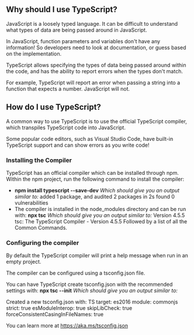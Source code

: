 ##	Why should I use TypeScript?
JavaScript is a loosely typed language. It can be difficult to understand what types of data are being passed around in JavaScript.

In JavaScript, function parameters and variables don't have any information! So developers need to look at documentation, or guess based on the implementation.

TypeScript allows specifying the types of data being passed around within the code, and has the ability to report errors when the types don't match.

For example, TypeScript will report an error when passing a string into a function that expects a number. JavaScript will not.

##	How do I use TypeScript?
A common way to use TypeScript is to use the official TypeScript compiler, which transpiles TypeScript code into JavaScript.

Some popular code editors, such as Visual Studio Code, have built-in TypeScript support and can show errors as you write code!

###	Installing the Compiler
TypeScript has an official compiler which can be installed through npm. 
Within the npm project, run the following command to install the compiler:
-	**npm install typescript --save-dev**
	*Which should give you an output similar to:*
	added 1 package, and audited 2 packages in 2s
	found 0 vulnerabilities
-	The compiler is installed in the node_modules directory and can be run with: **npx tsc**
	*Which should give you an output similar to:*
	Version 4.5.5
	tsc: The TypeScript Compiler - Version 4.5.5
	Followed by a list of all the Common Commands.


###	Configuring the compiler
By default the TypeScript compiler will print a help message when run in an empty project.

The compiler can be configured using a tsconfig.json file.

You can have TypeScript create tsconfig.json with the recommended settings with: **npx tsc --init**
*Which should give you an output similar to:*

Created a new tsconfig.json with:
TS
  target: es2016
  module: commonjs
  strict: true
  esModuleInterop: true
  skipLibCheck: true
  forceConsistentCasingInFileNames: true

You can learn more at https://aka.ms/tsconfig.json


